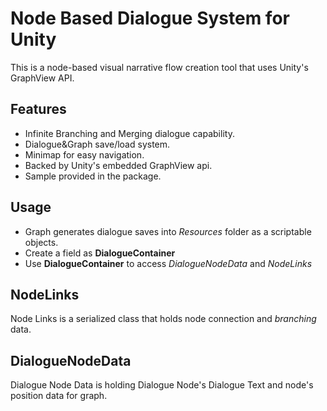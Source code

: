 # Node Based Dialogue System for Unity

This is a node-based visual narrative flow creation tool that uses Unity's GraphView API.


## Features
- Infinite Branching and Merging dialogue capability.
- Dialogue&Graph save/load system.
- Minimap for easy navigation.
- Backed by Unity's embedded GraphView api.
- Sample provided in the package.

## Usage
- Graph generates dialogue saves into _Resources_ folder as a scriptable objects.
- Create a field as **DialogueContainer**
- Use **DialogueContainer** to access _DialogueNodeData_ and _NodeLinks_

## NodeLinks
Node Links is a serialized class that holds node connection and *branching* data.

## DialogueNodeData
Dialogue Node Data is holding Dialogue Node's Dialogue Text and node's position data for graph.
